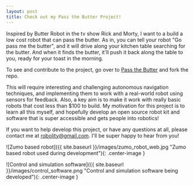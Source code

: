 ```yaml
---
layout: post
title: Check out my Pass the Butter Project!
---
```


Inspired by Butter Robot in the tv show Rick and Morty, I want to a build a low cost robot that can pass the butter. As in, you can tell your robot "Go pass me the butter", and it will drive along your kitchen table searching for the butter. And when it finds the butter, it'll push it back along the table to you, ready for your toast in the morning.

To see and contribute to the project, go over to [Pass the Butter](https://github.com/robolity/pass-the-butter/) and fork the repo.

This will require interesting and challenging autonomous navigation techniques, and implementing them to work with a real-world robot using sensors for feedback. Also, a key aim is to make it work with really basic robots that cost less than $100 to build. My motivation for this project is to learn all this myself, and hopefully develop an open source robot kit and software that is super accessible and gets people into robotics!

If you want to help develop this project, or have any questions at all, please contact me at robolity@gmail.com. I'll be super happy to hear from you!

![Zumo based robot]({{ site.baseurl }}/images/zumo_robot_web.jpg "Zumo based robot used during development"){: .center-image }


![Control and simulation software]({{ site.baseurl }}/images/control_software.png "Control and simulation software being developed"){: .center-image }

